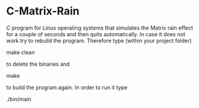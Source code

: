 # C-Matrix-Rain
C program for Linux operating systems that simulates the Matrix rain effect for a couple of seconds and then quits automatically. 
In case it does not work try to rebuild the program. Therefore type (within your project folder)

  make clean
  
to delete the binaries and

  make 
  
to build the program again. In order to run it type

  ./bin/main
